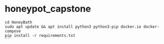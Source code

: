 # honeypot_capstone
```
cd HoneyBath
sudo apt update && apt install python3 python3-pip docker.io docker-compose
pip install -r requirements.txt
``
